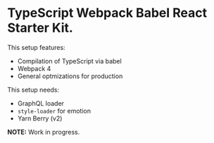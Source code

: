 # TypeScript Webpack Babel React Starter Kit.

This setup features:

- Compilation of TypeScript via babel
- Webpack 4
- General optmizations for production

This setup needs:

- GraphQL loader
- `style-loader` for emotion
- Yarn Berry (v2)

**NOTE:** Work in progress.

